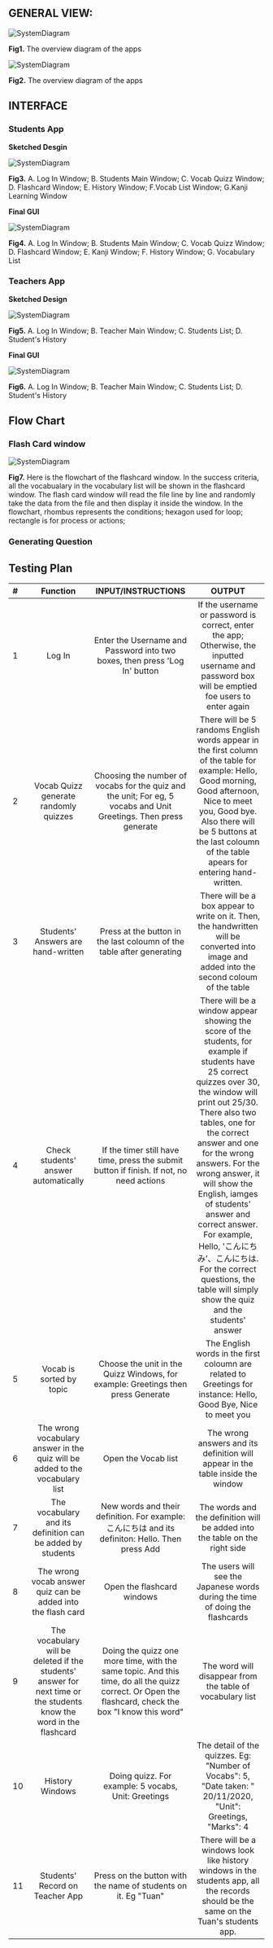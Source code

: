 
## GENERAL VIEW:

![SystemDiagram](AppOverview.png)

  **Fig1.** The overview diagram of the apps
 
 ![SystemDiagram](systemDiagram.png)

  **Fig2.** The overview diagram of the apps
 

## INTERFACE

### Students App

**Sketched Desgin**

 ![SystemDiagram](StudentsApp.png)

  **Fig3.** A. Log In Window; B. Students Main Window; C. Vocab Quizz Window; D. Flashcard Window; E. History Window; F.Vocab List Window; G.Kanji Learning Window
  
**Final GUI**
 
  ![SystemDiagram](StudentsFGUI.png)

  **Fig4.** A. Log In Window; B. Students Main Window; C. Vocab Quizz Window; D. Flashcard Window; E. Kanji Window; F. History Window; G. Vocabulary List

### Teachers App

**Sketched Design**
  
 ![SystemDiagram](TeacherApp.png)

  **Fig5.** A. Log In Window; B. Teacher Main Window; C. Students List; D. Student's History

**Final GUI**
 
 ![SystemDiagram](TeacherFGUI.png)
 
 **Fig6.** A. Log In Window; B. Teacher Main Window; C. Students List; D. Student's History
  
  ## Flow Chart
  
  ### Flash Card window
   ![SystemDiagram](FlashCardFC.png)

  **Fig7.** Here is the flowchart of the flashcard window. In the success criteria, all the vocabualary in the vocabulary list will be shown in the flashcard window. The flash card window will read the file line by line and randomly take the data from the file and then display it inside the window. In the flowchart, rhombus represents the conditions; hexagon used for loop; rectangle is for process or actions;
  
  ### Generating Question
  
  
 
  ## Testing Plan
  
  
|#|Function|INPUT/INSTRUCTIONS|OUTPUT|
|:---|:---:|:---:|:---:|
|1|Log In|Enter the Username and Password into two boxes, then press 'Log In' button|If the username or password is correct, enter the app; Otherwise, the inputted username and password box will be emptied foe users to enter again|
|2|Vocab Quizz generate randomly quizzes|Choosing the number of vocabs for the quiz and the unit; For eg, 5 vocabs and Unit Greetings. Then press generate|There will be 5 randoms English words appear in the first column of the table for example: Hello, Good morning, Good afternoon, Nice to meet you, Good bye. Also there will be 5 buttons at the last coloumn of the table apears for entering hand-written.|
|3|Students' Answers are hand-written|Press at the button in the last coloumn of the table after generating|There will be a box appear to write on it. Then, the handwritten will be converted into image and added into the second coloum of the table|
|4|Check students' answer automatically|If the timer still have time, press the submit button if finish. If not, no need actions|There will be a window appear showing the score of the students, for example if students have 25 correct quizzes over 30, the window will print out 25/30. There also two tables, one for the correct answer and one for the wrong answers. For the wrong answer, it will show the English, iamges of students' answer and correct answer. For example, Hello, 'こんにちみ’、こんにちは. For the correct questions, the table will simply show the quiz and the students' answer|
|5|Vocab is sorted by topic|Choose the unit in the Quizz Windows, for example: Greetings then press Generate|The English words in the first coloumn are related to Greetings for instance: Hello, Good Bye, Nice to meet you|
|6|The wrong vocabulary answer in the quiz will be added to the vocabulary list|Open the Vocab list|The wrong answers and its definition will appear in the table inside the window|
|7|The vocabulary and its definition can be added by students|New words and their definition. For example: こんにちは and its definiton: Hello. Then press Add|The words and the definition will be added into the table on the right side|
|8|The wrong vocab answer quiz can be added into the flash card|Open the flashcard windows|The users will see the Japanese words during the time of doing the flashcards|
|9|The vocabulary will be deleted if the students' answer for next time or the students know the word in the flashcard|Doing the quizz one more time, with the same topic. And this time, do all the quizz correct. Or Open the flashcard, check the box "I know this word"|The word will disappear from the table of vocabulary list|
|10|History Windows|Doing quizz. For example: 5 vocabs, Unit: Greetings|The detail of the quizzes. Eg: "Number of Vocabs": 5, "Date taken: " 20/11/2020, "Unit": Greetings, "Marks": 4|
|11|Students' Record on Teacher App|Press on the button with the name of students on it. Eg "Tuan"|There will be a windows look like history windows in the students app, all the records should be the same on the Tuan's students app.|








 
